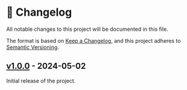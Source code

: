 # 📑 Changelog

All notable changes to this project will be documented in this file.

The format is based on [Keep a Changelog](https://keepachangelog.com/en/1.1.0/),
and this project adheres to [Semantic Versioning](https://semver.org/spec/v2.0.0.html).

## [v1.0.0] - 2024-05-02

Initial release of the project.

[v1.0.0]: https://github.com/peter-neumann-dev/mjml-email-starter/commits/v1.0.0
